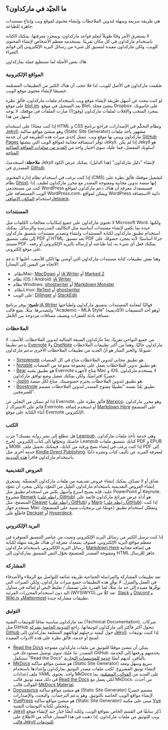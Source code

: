 ## ما الجيّد في ماركداون؟

هي طريقة سريعة وسهلة لتدوين الملاحظات وإنشاء محتوى لموقع ويب وإنتاج مستندات جاهزة للطباعة.

لا يستغرق الأمر وقتًا طويلاً لتعلم قواعد ماركداون، وبمجرد معرفتها، يمكنك الكتابة باستخدام ماركداون في كل مكان تقريبًا. يستخدمه معظم الأشخاص لإنشاء المحتوى للويب، ولكن ماركداون مفيدة لتنسيق كل شيء من رسائل البريد الإلكتروني إلى قوائم الشراء.

هاك بعض الأمثلة لما تستطيع عمله بماركداون.

### المواقع الإلكترونية

صُمّمت ماركداون في الأصل للويب، لذا فلا عجب أن هناك الكثير من التطبيقات المصمّمة خصيصًا لإنشاء محتوى موقع الويب.

لو كنت تبحث عن أسهل طريقة لإنشاء موقع ويب باستخدام ملفات ماركداون، فألقِ نظرة على موقع [blot.im](https://blot.im). بعد التسجيل في موقع Blot، ينشئ مجلد Dropbox على حاسوبك. بمجرد السحب والإفلات لملفات ماركداون (وفورًا!) صارت الملفات في موقعك. لا يوجد أسهل من هذا.

إذا كنت معتادًا على استخدام HTML و CSS ونظام التحكّم في الإصدارات، فراجع برنامج [Jekyll](https://www.guide.dawin.io/tools/jekyll)، وهو منشئ مواقع ساكنة (Static Site Generator) مشهور يأخذ ملفات ماركداون ويبني بها موقع ويب. تتمثل إحدى ميزات هذه الطريقة في أن خدمة [GitHub Pages](https://www.guide.dawin.io/tools/github-pages) توفّر استضافة مجانية لمواقع الويب التي ينشئها Jekyll. إذا لم يكن Jekyll هو أسلوبك المفضل، فما عليك سوى اختيار واحد من [العديد من مولدات المواقع الساكنة المتاحة](https://jamstack.org/generators).

<div class="alert alert-info">

<i class="fas fa-info-circle"></i> <strong>ملاحظة:</strong> استخدمتُ Jekyll لإنشاء "دليل ماركداون" (هذا الدليل). يمكنك عرض الكود المصدري في [Github](https://github.com/dawin-editor/markdown-guide-arabic).

</div>

إذا كنت ترغب في استخدام نظام إدارة المحتوى (CMS) لتشغيل موقعك فألق نظرة على نظام [Ghost](https://www.guide.dawin.io/tools/ghost). إنها منصة تدوين مجانية ومفتوحة المصدر مع محرر ماركداون لطيف. إذا كنت من مستخدمي WordPress فسيسعدك معرفة أن هناك دعم ماركداون لمواقع الويب المستضافة على WordPress.com، ويمكن لمواقع WordPress ذاتية الاستضافة استخدام [المكوّن الإضافي Jetpack](https://jetpack.com/support/markdown).

### المستندات

لا تحتوي ماركداون على جميع إمكانيات معالجات الكلمات مثل Microsoft Word، ولكنها جيدة بما يكفي لإنشاء مستندات أساسية مثل التكاليف المدرسية والرسائل. يمكنك استخدام تطبيق ماركداون لكتابة المستندات وإنشاء وتصدير مستندات بتنسيق ماركداون إلى ملف بتنسيق PDF أو HTML. يعد تنسيق PDF جزءًا أساسيًا؛ لأنه بمجرد حصولك على مستند PDF، يمكنك فعل أي شيء به، إما طباعته أو إرساله بالبريد الإلكتروني أو رفعه على موقع إلكتروني.

وهنا بعض تطبيقات كتابة مستندات ماركداون التي أوصي بها (لكن للأسف، أغلبها لا تدعم الاتجاه من اليمين إلى اليسار):

- نظام ‏Mac‎:‏ ‎[MacDown](https://www.guide.dawin.io/tools/macdown) أو [iA Writer](https://www.guide.dawin.io/tools/ia-writer) أو [Marked 2](https://www.guide.dawin.io/tools/marked-2)
- نظام iOS / Android:‏ [iA Writer](https://www.guide.dawin.io/tools/ia-writer)
- نظام Windows:‏ [ghostwriter](https://wereturtle.github.io/ghostwriter) أو [Markdown Monster](https://markdownmonster.west-wind.com)
- نظام ‏Linux:‏ [ReText](https://github.com/retext-project/retext) أو [ghostwriter](https://wereturtle.github.io/ghostwriter)
- على الويب: [Dillinger](https://www.guide.dawin.io/tools/dillinger) أو [StackEdit](https://www.guide.dawin.io/tools/stackedit)

<div class="alert alert-success">

<i class="fas fa-info-circle"></i> <strong>تلميح:</strong> يوفر برنامج <a href="https://ia.net/writer/templates/">iA Writer</a> قوالبًا لمعاينة المستندات بتنسيق ماركداون ولطباعتها ولتصديرها. مثلًا، يضع قالب "Academic - MLA Style" (وهو أحد التنسيقات الأكاديمية) مسافة بادئة للفقرات ويضيف مسافات مزدوجة بين الجُمَل.

</div>

### الملاحظات

من جميع النواحي تقريبًا، تعدّ ماركداون الصيغة المثالية لتدوين الملاحظات. للأسف، لا يدعم تطبيقا [Evernote](https://evernote.com) ولا [OneNote](https://www.onenote.com) ماركداون حاليًا، وهما من أكثر تطبيقات الملاحظات شيوعًا. والخبر السار هو أنّ العديد من تطبيقات الملاحظات الأخرى _تدعم_ ماركداون:

- \- [Simplenote](https://www.guide.dawin.io/tools/simplenote/) هو تطبيق مجاني لتدوين الملاحظات متاح في كل المنصات.
- \- [Notable](https://www.guide.dawin.io/tools/notable) هو تطبيق تدوين للملاحظات يعمل على مجموعة متنوعة من المنصات.
- \- [Bear](https://www.guide.dawin.io/tools/bear) هو تطبيق يشبه Evernote متاح لأجهزة Mac و iOS. لا يستخدم ماركداون حصريًا افتراضيًا، ولكن يمكنك تفعيل وضع توافق ماركداون.
- \- [Joplin](https://www.guide.dawin.io/tools/joplin) هو تطبيق لتدوين الملاحظات يحترم خصوصيتك. متاح لكل منصة.
- \- [Boostnote](https://www.guide.dawin.io/tools/boostnote) تطبيق يَعُدّ نفسه "تطبيقًا مفتوح المصدر لتدوين الملاحظات مصمم للمبرمجين".

إذا لم تتمكن من التخلي عن Evernote، فألق نظرة على [Marxico](https://marxi.co)، وهو محرر ماركداون قائم على الاشتراك لـ Evernote، أو استخدم إضافة [Markdown Here](https://www.guide.dawin.io/tools/markdown-here) على المتصفح أثناء الكتابة على موقع Evernote الإلكتروني.

### الكتب

هل تتطلع إلى نشر رواية بنفسك؟ جرب [Leanpub](https://leanpub.com)، وهي خدمة تأخذ ملفات ماركداون خاصتك وتحوّلها إلى كتاب إلكتروني. تُخرج Leanpub كتابك بتنسيق ملفات PDF و EPUB و MOBI. إذا كنت ترغب في إنشاء نسخ ورقية من كتابك، فيمكنك تحميل ملف PDF إلى خدمة أخرى مثل [Kindle Direct Publishing](https://kdp.amazon.com). لمعرفة المزيد عن تأليف كتاب ونشره ذاتيًا باستخدام ماركداون فاقرأ [هذه التدوينة](https://medium.com/techspiration-ideas-making-it-happen/how-i-wrote-and-published-my-novel-using-only-open-source-tools-5cdfbd7c00ca).

### العروض التقديمية

صَدّق أو لا تصدّق، يمكنك إنشاء عروض تقديمية من ملفات ماركداون المنسقّة. يستغرق إنشاء العروض التقديمية باستخدام ماركداون القليل من التعوّد، ولكن بمجرد أن تتعوّد عليه، فإنه يصبح أسرع وأسهل بكثير من استخدام تطبيق مثل PowerPoint أو Keynote. مشروع [Remark](https://remarkjs.com) ([رابطه على GitHub](https://github.com/gnab/remark)) هو أداة عرض شرائح ماركداون قائمة على المتصفح، مثل [Cleaver](https://jdan.github.io/cleaver/) ([رابطه على GitHub](https://github.com/jdan/cleaver)) و [Marp](https://marp.app/) ([رابطه على GitHub](https://github.com/marp-team/marp)). إذا كنت تستخدم جهاز Mac وتفضّل استخدام تطبيق (عوضًا عن برمجيات مبنية على المتصفح)، فاطلّع على [Deckset](https://www.decksetapp.com) أو [Hyperdeck](https://hyperdeck.io/).

### البريد الإلكتروني

إذا كنت ترسل الكثير من رسائل البريد الإلكتروني وتعبت من عناصر التنسيق المتوفرة في معظم مواقع البريد الإلكتروني، فسوف يسعدك معرفة أن هناك طريقة سهلة لكتابة رسائل البريد الإلكتروني باستخدام ماركداون. [Markdown Here](https://www.guide.dawin.io/tools/markdown-here) هي إضافة مجانية ومفتوحة المصدر للمتصفح تحوّل النص المنسق بماركداون إلى HTML جاهز للإرسال.

### المشاركة

تعد تطبيقات المشاركة والمراسلة الجماعية طريقة شائعة للتواصل مع الزملاء والأصدقاء في العمل والمنزل. لا توفّر هذه التطبيقات جميع ميزات ماركداون، ولكن الميزات التي توفّرها مفيدة إلى حد ما. مثلًا، تُعدّ القدرة على تسميك / تغليظ النص أو إمالته في متناول اليد دون استخدام المحررات المرئية (WYSIWYG).‏ تعد كلًا من [Slack](https://www.guide.dawin.io/tools/slack/) و [Discord](https://www.guide.dawin.io/tools/discord/) و [Wiki.js](http://wiki.js) و[Mattermost](https://www.guide.dawin.io/tools/mattermost/) تطبيقات مشاركة جيدة.

### التوثيق

تعد ماركداون مناسبة تمامًا للتوثيقات التقنية (Technical Documentation). شركات مثل GitHub تتحول أكثر فأكثر إلى ماركداون لتوثيقاتها، راجع [التدوينة الخاصة بشركة Github](https://github.com/blog/1939-how-github-uses-github-to-document-github) حول كيفية ترحيلهم لوثائقهم المنسّقة بماركداون إلى [Jekyll](https://www.guide.dawin.io/tools/jekyll). إذا كتبت توثيقات لمنتج أو خدمة، فألق نظرة على هذه الأدوات المفيدة:

- [Read the Docs](https://readthedocs.org/) يمكن أن تنشئ موقعًا للتوثيق من ملفات ماركداون مفتوحة المصدر. ما عليك سوى توصيل مستودعك في GitHub بخدمتهم ورفعها إلى الخدمة. ستتكفل "Read the Docs" بالباقي. لديهم أيضًا [خدمة للمؤسسات التجارية](https://readthedocs.com/).
- [MkDocs](https://www.guide.dawin.io/tools/mkdocs/) هو منشئ مواقع ساكنة (Static Site Generator) سريع وسهل ومعد لإنشاء توثيق المشروع. تُكتب ملفات مصدر التوثيق بماركداون وإعدادها باستخدام ملف إعدادات YAML واحد. يحتوي MkDocs على العديد من [القوالب المضمّنة](https://www.mkdocs.org/user-guide/styling-your-docs/)، بما في ذلك منفذ توثيق قالب [Read the Docs](https://readthedocs.org/) لكي يعمل مع MkDocs. من أحدث القوالب قالب [MkDocs Material](https://squidfunk.github.io/mkdocs-material/).
- [Docusaurus](https://www.guide.dawin.io/tools/docusaurus/) هو منشئ مواقع ساكنة (Static Site Generator) مصمم حصريًا لإنشاء مواقع الويب الخاصة بالتوثيق. وهو يدعم الترجمات، والبحث، والإصدارات.
- [VuePress](https://vuepress.vuejs.org/) هو منشئ مواقع ساكنة (Static Site Generator) مبنى على مكتبة [Vue](https://vuejs.org/) ومُحسَّن لكتابة التوثيقات التقنية.
- [Jekyll](https://www.guide.dawin.io/tools/jekyll/) ذُكِر سابقًا في القسم الخاص بمواقع الويب، ولكنه أيضًا خَيار جيد لإنشاء موقع ويب للتوثيق من ملفات ماركداون. إذا ذهبت في هذا المسار، فتأكد من الاطلاع على [قالب Jekyll للتوثيقات](https://idratherbewriting.com/documentation-theme-jekyll/).
